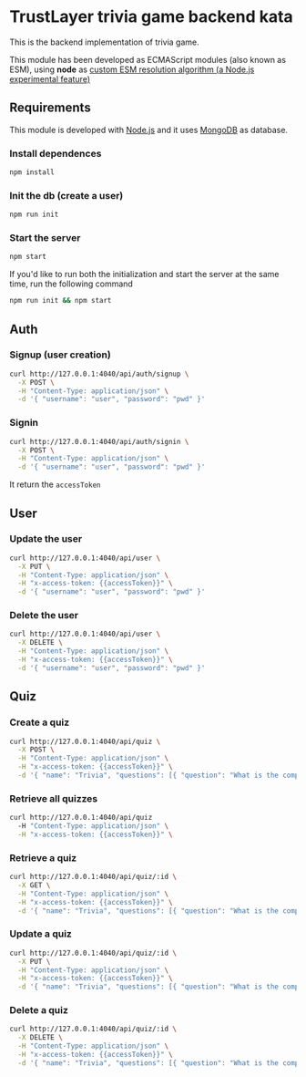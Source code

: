 # TrustLayer trivia game backend kata

This is the backend implementation of trivia game.

This module has been developed as ECMAScript modules (also known as ESM), using **node** as [custom ESM resolution algorithm (a Node.js experimental feature)](https://nodejs.org/api/esm.html#customizing-esm-specifier-resolution-algorithm)

## Requirements

This module is developed with [Node.js](https://nodejs.org/) and it uses [MongoDB](https://www.mongodb.com/) as database.

### Install dependences

```bash
npm install
```

### Init the db (create a user)

```bash
npm run init
```

### Start the server

```bash
npm start
```

If you'd like to run both the initialization and start the server at the same time, run the following command

```bash
npm run init && npm start
```

## Auth

### Signup (user creation)

```bash
curl http://127.0.0.1:4040/api/auth/signup \
  -X POST \
  -H "Content-Type: application/json" \
  -d '{ "username": "user", "password": "pwd" }'
```

### Signin

```bash
curl http://127.0.0.1:4040/api/auth/signin \
  -X POST \
  -H "Content-Type: application/json" \
  -d '{ "username": "user", "password": "pwd" }'
```

It return the `accessToken`

## User

### Update the user

```bash
curl http://127.0.0.1:4040/api/user \
  -X PUT \
  -H "Content-Type: application/json" \
  -H "x-access-token: {{accessToken}}" \
  -d '{ "username": "user", "password": "pwd" }'
```

### Delete the user

```bash
curl http://127.0.0.1:4040/api/user \
  -X DELETE \
  -H "Content-Type: application/json" \
  -H "x-access-token: {{accessToken}}" \
  -d '{ "username": "user", "password": "pwd" }'
```

## Quiz

### Create a quiz

```bash
curl http://127.0.0.1:4040/api/quiz \
  -X POST \
  -H "Content-Type: application/json" \
  -H "x-access-token: {{accessToken}}" \
  -d '{ "name": "Trivia", "questions": [{ "question": "What is the company name?", "answers": [{ "answer": "TrustLayer", "correct": true }, { "answer": "TruzzLayer" }, { "answer": "TrumfLayer" }, { "answer": "TrustLawyer" }] }] }'
```

### Retrieve all quizzes

```bash
curl http://127.0.0.1:4040/api/quiz
  -H "Content-Type: application/json" \
  -H "x-access-token: {{accessToken}}" \
```

### Retrieve a quiz

```bash
curl http://127.0.0.1:4040/api/quiz/:id \
  -X GET \
  -H "Content-Type: application/json" \
  -H "x-access-token: {{accessToken}}" \
  -d '{ "name": "Trivia", "questions": [{ "question": "What is the company name?", "answers": [{ "answer": "TrustLayer", "correct": true }, { "answer": "TruzzLayer" }, { "answer": "TrumfLayer" }, { "answer": "TrustLawyer" }] }] }'
```

### Update a quiz

```bash
curl http://127.0.0.1:4040/api/quiz/:id \
  -X PUT \
  -H "Content-Type: application/json" \
  -H "x-access-token: {{accessToken}}" \
  -d '{ "name": "Trivia", "questions": [{ "question": "What is the company name?", "answers": [{ "answer": "TrustLayer", "correct": true }, { "answer": "TruzzLayer" }, { "answer": "TrumfLayer" }, { "answer": "TrustLawyer" }] }] }'
```

### Delete a quiz

```bash
curl http://127.0.0.1:4040/api/quiz/:id \
  -X DELETE \
  -H "Content-Type: application/json" \
  -H "x-access-token: {{accessToken}}" \
  -d '{ "name": "Trivia", "questions": [{ "question": "What is the company name?", "answers": [{ "answer": "TrustLayer", "correct": true }, { "answer": "TruzzLayer" }, { "answer": "TrumfLayer" }, { "answer": "TrustLawyer" }] }] }'
```
